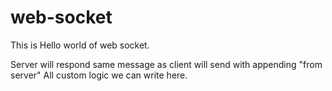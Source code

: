 # web-socket

This is Hello world of web socket.

Server will respond same message as client will send with appending "from server"
All custom logic we can write here. 
